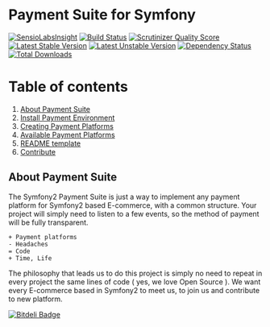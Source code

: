 Payment Suite for Symfony
=====

[![SensioLabsInsight](https://insight.sensiolabs.com/projects/feb497c4-5387-495a-a597-8584de653eef/mini.png)](https://insight.sensiolabs.com/projects/feb497c4-5387-495a-a597-8584de653eef)
[![Build Status](https://travis-ci.org/PaymentSuite/PaymentCoreBundle.png?branch=master)](https://travis-ci.org/PaymentSuite/PaymentCoreBundle)
[![Scrutinizer Quality Score](https://scrutinizer-ci.com/g/PaymentSuite/PaymentCoreBundle/badges/quality-score.png?s=a08e1ecc7e7904effdc3682a790ead2fbc39b029)](https://scrutinizer-ci.com/g/PaymentSuite/PaymentCoreBundle/)
[![Latest Stable Version](https://poser.pugx.org/paymentsuite/payment-core-bundle/v/stable.png)](https://packagist.org/packages/paymentsuite/payment-core-bundle)
[![Latest Unstable Version](https://poser.pugx.org/paymentsuite/payment-core-bundle/v/unstable.png)](https://packagist.org/packages/paymentsuite/payment-core-bundle)
[![Dependency Status](https://www.versioneye.com/user/projects/52d968bcec13750ec70002fc/badge.png)](https://www.versioneye.com/user/projects/52d968bcec13750ec70002fc)
[![Total Downloads](https://poser.pugx.org/paymentsuite/payment-core-bundle/downloads.png)](https://packagist.org/packages/paymentsuite/payment-core-bundle)

Table of contents
=====

1. [About Payment Suite](#about-payment-suite)
1. [Install Payment Environment](https://github.com/PaymentSuite/PaymentCoreBundle/wiki/Configure-Payment-Environment)
1. [Creating Payment Platforms](https://github.com/PaymentSuite/PaymentCoreBundle/wiki/Crating-payment-Platforms)
1. [Available Payment Platforms](https://github.com/PaymentSuite/PaymentCoreBundle/wiki/Available-platforms)
1. [README template](https://github.com/PaymentSuite/PaymentCoreBundle/wiki/Platform-README-template)
1. [Contribute](https://github.com/PaymentSuite/PaymentCoreBundle/wiki/Contribute)


About Payment Suite
-----

The Symfony2 Payment Suite is just a way to implement any payment platform for
Symfony2 based E-commerce, with a common structure. Your project will simply
need to listen to a few events, so the method of payment will be fully
transparent.

    + Payment platforms
    - Headaches
    = Code
    + Time, Life

The philosophy that leads us to do this project is simply no need to repeat in
every project the same lines of code ( yes, we love Open Source ). We want every
E-commerce based in Symfony2 to meet us, to join us and contribute to new
platform.


[![Bitdeli Badge](https://d2weczhvl823v0.cloudfront.net/PaymentSuite/paymentcorebundle/trend.png)](https://bitdeli.com/free "Bitdeli Badge")

